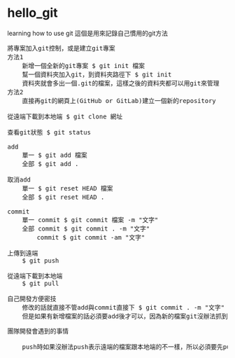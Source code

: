 # hello_git
learning how to use git
這個是用來記錄自己慣用的git方法

<pre>
將專案加入git控制，或是建立git專案
方法1
	新增一個全新的git專案 $ git init 檔案 
	幫一個資料夾加入git，到資料夾路徑下 $ git init
	資料夾就會多出一個.git的檔案，這樣之後的資料夾都可以用git來管理
方法2
	直接再git的網頁上(GitHub or GitLab)建立一個新的repository

從遠端下載到本地端 $ git clone 網址

查看git狀態 $ git status

add
	單一 $ git add 檔案
	全部 $ git add .

取消add
	單一 $ git reset HEAD 檔案
	全部 $ git reset HEAD .

commit
	單一 commit $ git commit 檔案 -m "文字"
	全部 commit $ git commit . -m "文字"
		commit $ git commit -am "文字"

上傳到遠端
	$ git push

從遠端下載到本地端
	$ git pull

自己開發方便密技
	修改的話就直接不管add與commit直接下 $ git commit . -m "文字" 之後就能push上去了
	但是如果有新增檔案的話必須要add後才可以，因為新的檔案git沒辦法抓到
</pre>

<pre>
團隊開發會遇到的事情

	push時如果沒辦法push表示遠端的檔案跟本地端的不一樣，所以必須要先pull下來比對

